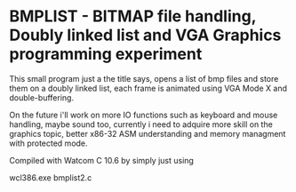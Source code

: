 # BMPLIST - BITMAP file handling, Doubly linked list and VGA Graphics programming experiment

This small program just a the title says, opens a list of bmp files and store them on a doubly linked list, each frame is animated using VGA Mode X and double-buffering.

On the future i'll work on more IO functions such as keyboard and mouse handling, maybe sound too, currently i need to adquire more skill on the graphics topic, better x86-32 ASM understanding and memory managment with protected mode.

Compiled with Watcom C 10.6 by simply just using 

wcl386.exe bmplist2.c 


